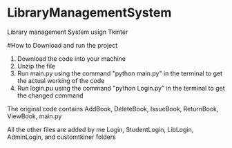 # LibraryManagementSystem
Library management System usign Tkinter

#How to Download and run the project
1. Download the code into your machine
2. Unzip the file
3. Run main.py using the command "python main.py" in the terminal to get the actual working of the code
4. Run login.pu using the command "python Login.py" in the terminal to get the changed command

The original code contains 
AddBook,
DeleteBook,
IssueBook,
ReturnBook,
ViewBook,
main.py

All the other files are added by me
Login,
StudentLogin,
LibLogin,
AdminLogin,
and customtkiner folders
